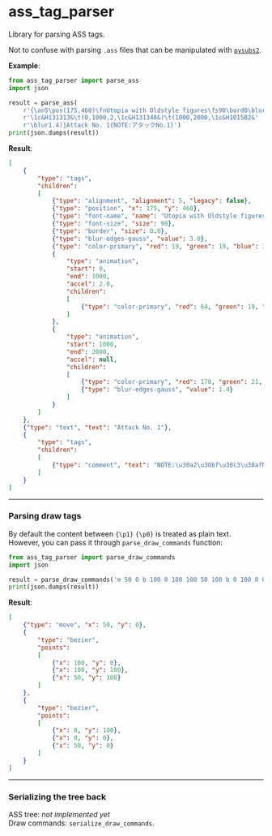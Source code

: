 ass_tag_parser
==============

Library for parsing ASS tags.

Not to confuse with parsing `.ass` files that can be manipulated with
[`pysubs2`](https://github.com/tkarabela/pysubs2).


**Example**:

```python
from ass_tag_parser import parse_ass
import json

result = parse_ass(
    r'{\an5\pos(175,460)\fnUtopia with Oldstyle figures\fs90\bord0\blur3'
    r'\1c&H131313&\t(0,1000,2,\1c&H131340&)\t(1000,2000,\1c&H1015B2&'
    r'\blur1.4)}Attack No. 1{NOTE:アタックNo.1}')
print(json.dumps(result))
```

**Result**:

```json
[
    {
        "type": "tags",
        "children":
        [
            {"type": "alignment", "alignment": 5, "legacy": false},
            {"type": "position", "x": 175, "y": 460},
            {"type": "font-name", "name": "Utopia with Oldstyle figures"},
            {"type": "font-size", "size": 90},
            {"type": "border", "size": 0.0},
            {"type": "blur-edges-gauss", "value": 3.0},
            {"type": "color-primary", "red": 19, "green": 19, "blue": 19},
            {
                "type": "animation",
                "start": 0,
                "end": 1000,
                "accel": 2.0,
                "children":
                [
                    {"type": "color-primary", "red": 64, "green": 19, "blue": 19}
                ]
            },
            {
                "type": "animation",
                "start": 1000,
                "end": 2000,
                "accel": null,
                "children":
                [
                    {"type": "color-primary", "red": 178, "green": 21, "blue": 16},
                    {"type": "blur-edges-gauss", "value": 1.4}
                ]
            }
        ]
    },
    {"type": "text", "text": "Attack No. 1"},
    {
        "type": "tags",
        "children":
        [
            {"type": "comment", "text": "NOTE:\u30a2\u30bf\u30c3\u30afNo.1"}
        ]
    }
]
```

---

### Parsing draw tags

By default the content between `{\p1}` `{\p0}` is treated as plain text.  
However, you can pass it through `parse_draw_commands` function:

```python
from ass_tag_parser import parse_draw_commands
import json

result = parse_draw_commands('m 50 0 b 100 0 100 100 50 100 b 0 100 0 0 50 0')
print(json.dumps(result))
```

**Result**:

```json
[
    {"type": "move", "x": 50, "y": 0},
    {
        "type": "bezier",
        "points":
        [
            {"x": 100, "y": 0},
            {"x": 100, "y": 100},
            {"x": 50, "y": 100}
        ]
    },
    {
        "type": "bezier",
        "points":
        [
            {"x": 0, "y": 100},
            {"x": 0, "y": 0},
            {"x": 50, "y": 0}
        ]
    }
]
```

---

### Serializing the tree back

ASS tree: *not implemented yet*  
Draw commands: `serialize_draw_commands`.
